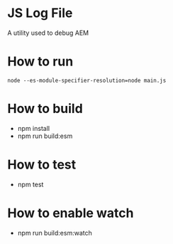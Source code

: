 # JS Log File

A utility used to debug AEM 

# How to run

`node --es-module-specifier-resolution=node main.js`

# How to build

- npm install 
- npm run build:esm

# How to test

- npm test

# How to enable watch

- npm run build:esm:watch